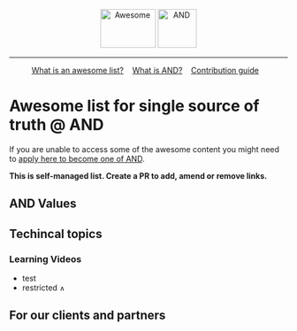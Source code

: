 <div align="center">
	<img width="100" height="70" src="https://raw.githubusercontent.com/sindresorhus/awesome/master/media/logo.svg?sanitize=true" alt="Awesome"/>
	<img width="70" height="70" src="https://avatars0.githubusercontent.com/u/8202123?s=200&v=4" alt="AND"/>
</div>
<hr/>
<p align="center">
	<a href="https://github.com/sindresorhus/awesome/blob/master/awesome.md">What is an awesome list?</a>&nbsp;&nbsp;&nbsp;
	<a href="https://www.glassdoor.co.uk/Overview/Working-at-AND-Digital-EI_IE1024275.11,22.htm">What is AND?</a>&nbsp;&nbsp;&nbsp;
	<a href="https://github.com/sindresorhus/awesome/blob/master/contributing.md">Contribution guide</a>&nbsp;&nbsp;&nbsp;
</p>


# Awesome list for single source of truth @ AND
If you are unable to access some of the awesome content you might need to [apply here to become one of AND](https://and.digital/join-us/).

**This is self-managed list. Create a PR to add, amend or remove links.**

## AND Values

## Techincal topics

### Learning Videos
 - test 
 - restricted <img width="10" height="10" src="https://avatars0.githubusercontent.com/u/8202123?s=200&v=4" alt="AND only"/>


## For our clients and partners
